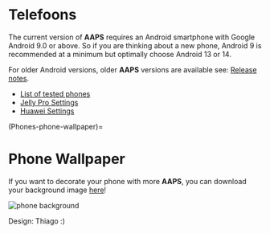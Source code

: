 # Telefoons

The current version of **AAPS** requires an Android smartphone with Google Android 9.0 or above. So if you are thinking about a new phone, Android 9 is recommended at a minimum but optimally choose Android 13 or 14.

For older Android versions, older **AAPS** versions are available see: [Release notes](#maintenance-android-version-aaps-version).

- [List of tested phones](../CompatiblePhones/ListOfTestedPhones.md)
- [Jelly Pro Settings](../CompatiblePhones/Jelly.md)
- [Huawei Settings](../CompatiblePhones/Huawei.md)

(Phones-phone-wallpaper)=

# Phone Wallpaper

If you want to decorate your phone with more **AAPS**, you can download your background image [here](../images/bg_phone.jpg)!

![phone background](../images/bg_phone_thump.jpg)

Design: Thiago :)
